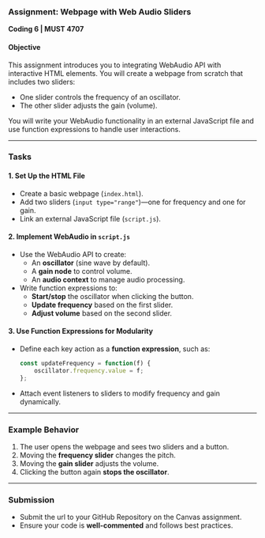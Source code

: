 ### **Assignment: Webpage with Web Audio Sliders**
**Coding 6 | MUST 4707**

#### **Objective**
This assignment introduces you to integrating WebAudio API with interactive HTML elements. You will create a webpage from scratch that includes two sliders:
- One slider controls the frequency of an oscillator.
- The other slider adjusts the gain (volume).

You will write your WebAudio functionality in an external JavaScript file and use function expressions to handle user interactions.

---

### **Tasks**

#### **1. Set Up the HTML File**
- Create a basic webpage (`index.html`).
- Add two sliders (`input type="range"`)—one for frequency and one for gain.
- Link an external JavaScript file (`script.js`).

#### **2. Implement WebAudio in `script.js`**
- Use the WebAudio API to create:
    - An **oscillator** (sine wave by default).
    - A **gain node** to control volume.
    - An **audio context** to manage audio processing.
- Write function expressions to:
    - **Start/stop** the oscillator when clicking the button.
    - **Update frequency** based on the first slider.
    - **Adjust volume** based on the second slider.

#### **3. Use Function Expressions for Modularity**
- Define each key action as a **function expression**, such as:
  ```javascript
  const updateFrequency = function(f) {
      oscillator.frequency.value = f;
  };
  ```  
- Attach event listeners to sliders to modify frequency and gain dynamically.

---

### **Example Behavior**
1. The user opens the webpage and sees two sliders and a button.
2. Moving the **frequency slider** changes the pitch.
3. Moving the **gain slider** adjusts the volume.
4. Clicking the button again **stops the oscillator**.

---

### **Submission**
- Submit the url to your GitHub Repository on the Canvas assignment.
- Ensure your code is **well-commented** and follows best practices.

